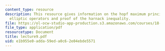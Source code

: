```yaml
---
content_type: resource
description: This resource gives information on the hopf maximum principle for uniformly
  elliptic operators and proof of the harnack inequality.
file: https://ol-ocw-studio-app-production.s3.amazonaws.com/courses/18-152-introduction-to-partial-differential-equations-fall-2005/e1b955e0adda59eda0c62e04ebde5571_lecture9.pdf
file_type: application/pdf
resourcetype: Document
title: lecture9.pdf
uid: e1b955e0-adda-59ed-a0c6-2e04ebde5571
---
```

